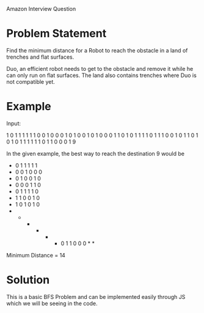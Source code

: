 Amazon Interview Question

# Problem Statement
Find the minimum distance for a Robot to reach the obstacle in a land of trenches and flat surfaces.

Duo, an efficient robot needs to get to the obstacle and remove it while he can only run on flat surfaces. The land also contains trenches where Duo is not compatible yet.

# Example

Input: 

1 0 1 1 1 1 1
1 0 0 1 0 0 0
1 0 1 0 0 1 0
1 0 0 0 1 1 0
1 0 1 1 1 1 0
1 1 1 0 0 1 0
1 1 0 1 0 1 0
1 1 1 1 1 1 0
1 1 0 0 0 1 9

In the given example, the best way to reach the destination 9 would be 


* 0 1 1 1 1 1
* 0 0 1 0 0 0
* 0 1 0 0 1 0
* 0 0 0 1 1 0
* 0 1 1 1 1 0
* 1 1 0 0 1 0
* 1 0 1 0 1 0
* * * * * * 0
1 1 0 0 0 * *

Minimum Distance = 14


# Solution

This is a basic BFS Problem and can be implemented easily through JS which we will be seeing in the code.